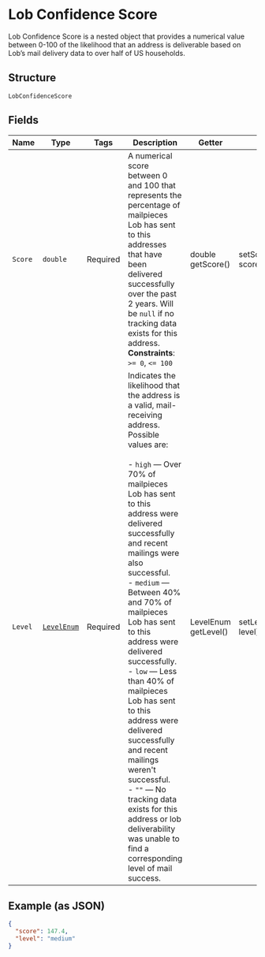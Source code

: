 
# Lob Confidence Score

Lob Confidence Score is a nested object that provides a numerical value between 0-100 of the likelihood that an address is deliverable based on Lob’s mail delivery data to over half of US households.

## Structure

`LobConfidenceScore`

## Fields

| Name | Type | Tags | Description | Getter | Setter |
|  --- | --- | --- | --- | --- | --- |
| `Score` | `double` | Required | A numerical score between 0 and 100 that represents the percentage of mailpieces Lob has sent to this addresses that have been delivered successfully over the past 2 years. Will be `null` if no tracking data exists for this address.<br>**Constraints**: `>= 0`, `<= 100` | double getScore() | setScore(double score) |
| `Level` | [`LevelEnum`](/doc/models/level-enum.md) | Required | Indicates the likelihood that the address is a valid, mail-receiving address. Possible values are:<br><br>- `high` — Over 70% of mailpieces Lob has sent to this address were delivered successfully and recent mailings were also successful.<br>- `medium` — Between 40% and 70% of mailpieces Lob has sent to this address were delivered successfully.<br>- `low` — Less than 40% of mailpieces Lob has sent to this address were delivered successfully and recent mailings weren't successful.<br>- `""` — No tracking data exists for this address or lob deliverability was unable to find a corresponding level of mail success. | LevelEnum getLevel() | setLevel(LevelEnum level) |

## Example (as JSON)

```json
{
  "score": 147.4,
  "level": "medium"
}
```

